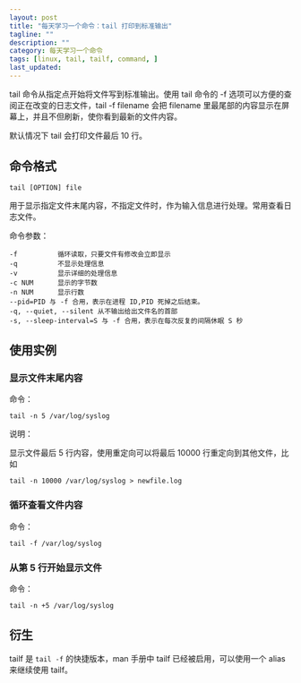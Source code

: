 ```yaml
---
layout: post
title: "每天学习一个命令：tail 打印到标准输出"
tagline: ""
description: ""
category: 每天学习一个命令
tags: [linux, tail, tailf, command, ]
last_updated:
---
```


tail 命令从指定点开始将文件写到标准输出。使用 tail 命令的 -f 选项可以方便的查阅正在改变的日志文件，tail -f filename 会把 filename 里最尾部的内容显示在屏幕上，并且不但刷新，使你看到最新的文件内容。

默认情况下 tail 会打印文件最后 10 行。

## 命令格式

    tail [OPTION] file

用于显示指定文件末尾内容，不指定文件时，作为输入信息进行处理。常用查看日志文件。

命令参数：

    -f          循环读取，只要文件有修改会立即显示
    -q          不显示处理信息
    -v          显示详细的处理信息
    -c NUM      显示的字节数
    -n NUM      显示行数
    --pid=PID 与 -f 合用，表示在进程 ID,PID 死掉之后结束。
    -q, --quiet, --silent 从不输出给出文件名的首部
    -s, --sleep-interval=S 与 -f 合用，表示在每次反复的间隔休眠 S 秒


## 使用实例



### 显示文件末尾内容

命令：

    tail -n 5 /var/log/syslog

说明：

显示文件最后 5 行内容，使用重定向可以将最后 10000 行重定向到其他文件，比如

    tail -n 10000 /var/log/syslog > newfile.log


### 循环查看文件内容

命令：

    tail -f /var/log/syslog


### 从第 5 行开始显示文件

命令：

    tail -n +5 /var/log/syslog

## 衍生
tailf 是 `tail -f` 的快捷版本，man 手册中 tailf 已经被启用，可以使用一个 alias 来继续使用 tailf。



